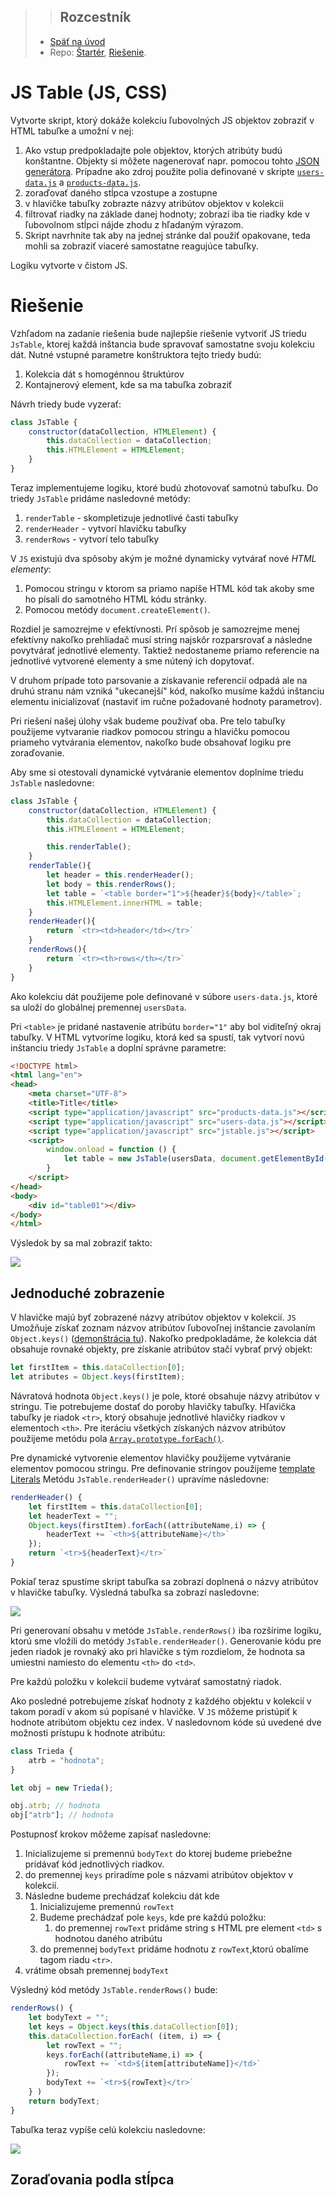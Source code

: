 <div class="hidden">

> > ## Rozcestník
> - [Späť na úvod](../../README.md)
> - Repo: [Štartér](/../../tree/main/js-a-css/jstable), [Riešenie](/../../tree/solution/js-a-css/jstable).
</div>

# JS Table (JS, CSS)

Vytvorte skript, ktorý dokáže kolekciu ľubovolných JS objektov zobraziť v HTML tabuľke a umožní v nej:
1. Ako vstup predpokladajte pole objektov, ktorých atribúty budú konštantne. Objekty si môžete nagenerovať napr. pomocou tohto [JSON generátora](https://www.json-generator.com/). Prípadne ako zdroj použite polia definované v skripte [`users-data.js`](users-data.js) a  [`products-data.js`](products-data.js).
1. zoraďovať daného stĺpca vzostupe a zostupne
2. v hlavičke tabuľky zobrazte názvy atribútov objektov v kolekcii
3. filtrovať riadky na základe danej hodnoty; zobrazí iba tie riadky kde v ľubovolnom stĺpci nájde zhodu z hľadaným výrazom. 
4. Skript navrhnite tak aby na jednej stránke dal použiť opakovane, teda mohli sa zobraziť viaceré samostatne reagujúce tabuľky.

Logiku vytvorte v čistom JS.

# Riešenie

Vzhľadom na zadanie riešenia bude najlepšie riešenie vytvoriť JS triedu `JsTable`, ktorej každá inštancia bude spravovať samostatne svoju kolekciu dát. Nutné vstupné parametre konštruktora tejto triedy budú:

1. Kolekcia dát s homogénnou štruktúrov
2. Kontajnerový element, kde sa ma tabuľka zobraziť

Návrh triedy bude vyzerať:

```javascript
class JsTable {
    constructor(dataCollection, HTMLElement) {
        this.dataCollection = dataCollection;
        this.HTMLElement = HTMLElement;
    }
}
```

Teraz implementujeme logiku, ktoré budú zhotovovať samotnú tabuľku. Do triedy `JsTable` pridáme nasledovné metódy:

1. `renderTable` - skompletizuje jednotlivé časti tabuľky
2. `renderHeader` - vytvorí hlavičku tabuľky
3. `renderRows` - vytvorí telo tabuľky

V `JS` existujú dva spôsoby akým je možné dynamicky vytvárať nové _HTML elementy_:

1. Pomocou stringu v ktorom sa priamo napíše HTML kód tak akoby sme ho písali do samotného HTML kódu stránky.
2. Pomocou metódy `document.createElement()`.

Rozdiel je samozrejme v efektívnosti. Prí spôsob je samozrejme menej efektívny nakoľko prehliadač musí string najskôr rozparsrovať a následne povytvárať jednotlivé elementy. Taktiež nedostaneme priamo referencie na jednotlivé vytvorené elementy a sme nútený ich dopytovať.

V druhom prípade toto parsovanie a získavanie referencií odpadá ale na druhú stranu nám vzniká "ukecanejší" kód, nakoľko musíme každú inštanciu elementu inicializovať (nastaviť im ručne požadované hodnoty parametrov). 

Pri riešení našej úlohy však budeme používať oba. Pre telo tabuľky použijeme vytvaranie riadkov pomocou stringu a hlavičku pomocou priameho vytvárania elementov, nakoľko bude obsahovať logiku pre zoraďovanie.

Aby sme si otestovali dynamické vytváranie elementov doplníme triedu `JsTable` nasledovne:

```javascript
class JsTable {
    constructor(dataCollection, HTMLElement) {
        this.dataCollection = dataCollection;
        this.HTMLElement = HTMLElement;

        this.renderTable();
    }
    renderTable(){
        let header = this.renderHeader();
        let body = this.renderRows();
        let table = `<table border="1">${header}${body}</table>`;
        this.HTMLElement.innerHTML = table;
    }
    renderHeader(){
        return `<tr><td>header</td></tr>`
    }
    renderRows(){
        return `<tr><th>rows</th></tr>`
    }
}
```
Ako kolekciu dát použijeme pole definované v súbore `users-data.js`, ktoré sa uloží do globálnej premennej `usersData`.

Pri `<table>` je pridané nastavenie atribútu `border="1"` aby bol viditeľný okraj tabuľky. V HTML vytvoríme logiku, ktorá ked sa spustí, tak vytvorí novú inštanciu triedy `JsTable` a doplní správne parametre:  
```html
<!DOCTYPE html>
<html lang="en">
<head>
    <meta charset="UTF-8">
    <title>Title</title>
    <script type="application/javascript" src="products-data.js"></script>
    <script type="application/javascript" src="users-data.js"></script>
    <script type="application/javascript" src="jstable.js"></script>
    <script>
        window.onload = function () {
            let table = new JsTable(usersData, document.getElementById("table01"));
        }
    </script>
</head>
<body>
    <div id="table01"></div>
</body>
</html>
```

Výsledok by sa mal zobraziť takto:

![](.zadanie_images/table-01.png)

## Jednoduché zobrazenie

V hlavičke majú byť zobrazené názvy atribútov objektov v kolekcií. `JS` Umožňuje získať zoznam názvov atribútov ľubovoľnej inštancie zavolaním `Object.keys()` ([demonštrácia tu](https://developer.mozilla.org/en-US/docs/Web/JavaScript/Reference/Global_Objects/Object/keys)).  Nakoľko predpokladáme, že kolekcia dát obsahuje rovnaké objekty, pre získanie atribútov stačí vybrať prvý objekt:

```javascript
let firstItem = this.dataCollection[0]; 
let atributes = Object.keys(firstItem);    
```

Návratová hodnota `Object.keys()` je pole, ktoré obsahuje názvy atribútov v stringu. Tie potrebujeme dostať do poroby hlavičky tabuľky. Hľavička tabuľky je riadok `<tr>`, ktorý obsahuje jednotlivé hlavičky riadkov v elementoch `<th>`. 
Pre iteráciu všetkých získaných názvov atribútov použijeme metódu pola [`Array.prototype.forEach()`](https://www.w3schools.com/jsref/jsref_foreach.asp).

Pre dynamické vytvorenie elementov hlavičky použijeme vytváranie elementov pomocou stringu. Pre definovanie stringov použijeme [template Literals](https://developer.mozilla.org/en-US/docs/Web/JavaScript/Reference/Template_literals) Metódu `JsTable.renderHeader()` upravíme následovne:

```javascript
renderHeader() { 
    let firstItem = this.dataCollection[0];
    let headerText = "";
    Object.keys(firstItem).forEach((attributeName,i) => {
        headerText += `<th>${attributeName}</th>`
    });
    return `<tr>${headerText}</tr>`
}
```
Pokiaľ teraz spustíme skript tabuľka sa zobrazí doplnená o názvy atribútov v hlavičke tabuľky. Výsledná tabuľka sa zobrazí nasledovne:

![](.zadanie_images/table-02.png)

Pri generovaní obsahu v metóde `JsTable.renderRows()` iba rozšírime logiku, ktorú sme vložili do metódy `JsTable.renderHeader()`. Generovanie kódu pre jeden riadok je rovnaký ako pri hlavičke s tým rozdielom, že hodnota sa umiestni namiesto do elementu `<th>` do `<td>`.

Pre každú položku v kolekcií budeme vytvárať samostatný riadok.

Ako posledné potrebujeme získať hodnoty z každého objektu v kolekcií v takom poradí v akom sú popísané v hlavičke. V `JS` môžeme pristúpiť k hodnote atribútom objektu cez index. V nasledovnom kóde sú uvedené dve možnosti prístupu k hodnote atribútu:

```javascript
class Trieda {
    atrb = "hodnota";
}

let obj = new Trieda();

obj.atrb; // hodnota
obj["atrb"]; // hodnota
```

Postupnosť krokov môžeme zapísať nasledovne:
1. Inicializujeme si premennú `bodyText` do ktorej budeme priebežne pridávať kód jednotlivých riadkov.
2. do premennej `keys` priradíme pole s názvami atribútov objektov v kolekcií.
3. Následne budeme prechádzať kolekciu dát kde
    1. Inicializujeme premennú `rowText`
    2. Budeme prechádzať pole `keys`, kde pre každú položku:
        1. do premennej  `rowText` pridáme string s HTML pre element `<td>` s hodnotou daného atribútu
    3. do premennej `bodyText` pridáme hodnotu z `rowText`,ktorú obalíme tagom riadu `<tr>`.
4. vrátime obsah premennej `bodyText`

Výsledný kód metódy `JsTable.renderRows()` bude:

```javascript
renderRows() {
    let bodyText = "";
    let keys = Object.keys(this.dataCollection[0]);
    this.dataCollection.forEach( (item, i) => {
        let rowText = "";
        keys.forEach((attributeName,i) => {
            rowText += `<td>${item[attributeName]}</td>`
        });
        bodyText += `<tr>${rowText}</tr>`
    } )
    return bodyText;
}
```

Tabuľka teraz vypíše celú kolekciu nasledovne: 

![](.zadanie_images/table-03.png)

## Zoraďovania podla stĺpca




